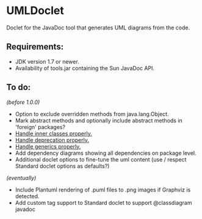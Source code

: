 # UMLDoclet
Doclet for the JavaDoc tool that generates UML diagrams from the code.

## Requirements:

- JDK version 1.7 or newer.
- Availability of tools.jar containing the Sun JavaDoc API.

## To do:

_(before 1.0.0)_

- Option to exclude overridden methods from java.lang.Object.
- Mark abstract methods and optionally include abstract methods in 'foreign' packages?
- [Handle inner classes properly.](https://github.com/talsma-ict/umldoclet/issues/1)
- [Handle deprecation properly.](https://github.com/talsma-ict/umldoclet/issues/2)
- [Handle generics properly.](https://github.com/talsma-ict/umldoclet/issues/3)
- Add dependency diagrams showing all dependencies on package level.
- Additional doclet options to fine-tune the uml content (use / respect Standard doclet options as defaults?)

_(eventually)_

- Include Plantuml rendering of .puml files to .png images if Graphviz is detected.
- Add custom tag support to Standard doclet to support @classdiagram javadoc

